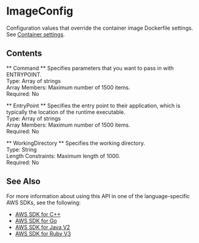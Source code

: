 # ImageConfig<a name="API_ImageConfig"></a>

Configuration values that override the container image Dockerfile settings\. See [Container settings](https://docs.aws.amazon.com/lambda/latest/dg/images-create.html#images-parms)\. 

## Contents<a name="API_ImageConfig_Contents"></a>

 ** Command **   <a name="SSS-Type-ImageConfig-Command"></a>
Specifies parameters that you want to pass in with ENTRYPOINT\.   
Type: Array of strings  
Array Members: Maximum number of 1500 items\.  
Required: No

 ** EntryPoint **   <a name="SSS-Type-ImageConfig-EntryPoint"></a>
Specifies the entry point to their application, which is typically the location of the runtime executable\.  
Type: Array of strings  
Array Members: Maximum number of 1500 items\.  
Required: No

 ** WorkingDirectory **   <a name="SSS-Type-ImageConfig-WorkingDirectory"></a>
Specifies the working directory\.  
Type: String  
Length Constraints: Maximum length of 1000\.  
Required: No

## See Also<a name="API_ImageConfig_SeeAlso"></a>

For more information about using this API in one of the language\-specific AWS SDKs, see the following:
+  [AWS SDK for C\+\+](https://docs.aws.amazon.com/goto/SdkForCpp/lambda-2015-03-31/ImageConfig) 
+  [AWS SDK for Go](https://docs.aws.amazon.com/goto/SdkForGoV1/lambda-2015-03-31/ImageConfig) 
+  [AWS SDK for Java V2](https://docs.aws.amazon.com/goto/SdkForJavaV2/lambda-2015-03-31/ImageConfig) 
+  [AWS SDK for Ruby V3](https://docs.aws.amazon.com/goto/SdkForRubyV3/lambda-2015-03-31/ImageConfig) 